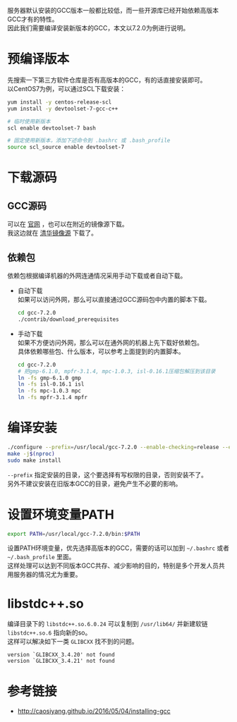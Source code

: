 
服务器默认安装的GCC版本一般都比较低，而一些开源库已经开始依赖高版本GCC才有的特性。  
因此我们需要编译安装新版本的GCC，本文以7.2.0为例进行说明。  
<!--more-->

# 预编译版本
先搜索一下第三方软件仓库是否有高版本的GCC，有的话直接安装即可。  
以CentOS7为例，可以通过SCL下载安装：  
```sh
yum install -y centos-release-scl
yum install -y devtoolset-7-gcc-c++

# 临时使用新版本
scl enable devtoolset-7 bash

# 固定使用新版本，添加下述命令到 .bashrc 或 .bash_profile
source scl_source enable devtoolset-7
```

# 下载源码

## GCC源码
可以在 [官网](ftp://ftp.gnu.org/gnu/gcc/gcc-7.2.0/gcc-7.2.0.tar.gz) ，也可以在附近的镜像源下载。  
我这边就在 [清华镜像源](https://mirrors.tuna.tsinghua.edu.cn/gnu/gcc/gcc-7.2.0/gcc-7.2.0.tar.gz) 下载了。  

## 依赖包
依赖包根据编译机器的外网连通情况采用手动下载或者自动下载。  

- 自动下载  
  如果可以访问外网，那么可以直接通过GCC源码包中内置的脚本下载。  
  ```sh
  cd gcc-7.2.0
  ./contrib/download_prerequisites
  ```

- 手动下载  
  如果不方便访问外网，那么可以在通外网的机器上先下载好依赖包。  
  具体依赖哪些包、什么版本，可以参考上面提到的内置脚本。  
  ```sh
  cd gcc-7.2.0
  # 把gmp-6.1.0, mpfr-3.1.4, mpc-1.0.3, isl-0.16.1压缩包解压到该目录
  ln -fs gmp-6.1.0 gmp
  ln -fs isl-0.16.1 isl
  ln -fs mpc-1.0.3 mpc
  ln -fs mpfr-3.1.4 mpfr
  ```

# 编译安装
```sh
./configure --prefix=/usr/local/gcc-7.2.0 --enable-checking=release --enable-languages=c,c++ --disable-multilib
make -j$(nproc)
sudo make install
```
`--prefix` 指定安装的目录，这个要选择有写权限的目录，否则安装不了。  
另外不建议安装在旧版本GCC的目录，避免产生不必要的影响。  

# 设置环境变量PATH
```sh
export PATH=/usr/local/gcc-7.2.0/bin:$PATH
```
设置PATH环境变量，优先选择高版本的GCC，需要的话可以加到 `~/.bashrc` 或者 `~/.bash_profile` 里面。  
这样处理可以达到不同版本GCC共存、减少影响的目的，特别是多个开发人员共用服务器的情况尤为重要。  

# libstdc++.so
编译目录下的 `libstdc++.so.6.0.24` 可以复制到 `/usr/lib64/` 并新建软链 `libstdc++.so.6` 指向新的so。  
这样可以解决如下一类 `GLIBCXX` 找不到的问题。   
```
version `GLIBCXX_3.4.20' not found
version `GLIBCXX_3.4.21' not found
```


# 参考链接
- http://caosiyang.github.io/2016/05/04/installing-gcc

